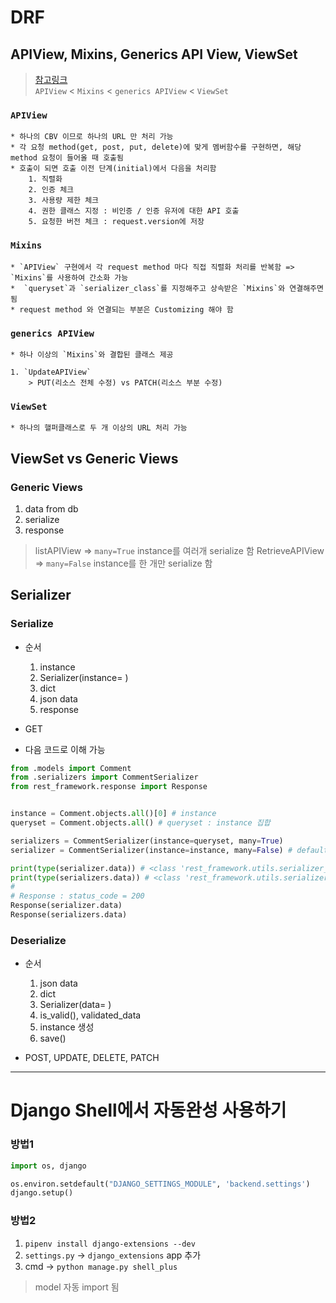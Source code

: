 # DRF
## APIView, Mixins, Generics API View, ViewSet  
> [참고링크](https://velog.io/@duo22088/DRF-APIView-Mixins-generics-APIView-ViewSet-%EC%97%90-%EB%8C%80%ED%95%B4%EC%84%9C)  
>`APIView` < `Mixins` < `generics APIView` < `ViewSet`
### `APIView`
    * 하나의 CBV 이므로 하나의 URL 만 처리 가능
    * 각 요청 method(get, post, put, delete)에 맞게 멤버함수를 구현하면, 해당 method 요청이 들어올 때 호출됨
    * 호출이 되면 호출 이전 단계(initial)에서 다음을 처리함
        1. 직렬화
        2. 인증 체크
        3. 사용량 제한 체크
        4. 권한 클래스 지정 : 비인증 / 인증 유저에 대한 API 호출
        5. 요청한 버전 체크 : request.version에 저장

### `Mixins`
    * `APIView` 구현에서 각 request method 마다 직접 직렬화 처리를 반복함 => `Mixins`를 사용하여 간소화 가능
    *  `queryset`과 `serializer_class`를 지정해주고 상속받은 `Mixins`와 연결해주면 됨
    * request method 와 연결되는 부분은 Customizing 해야 함

### `generics APIView`
    * 하나 이상의 `Mixins`와 결합된 클래스 제공

    1. `UpdateAPIView`
        > PUT(리소스 전체 수정) vs PATCH(리소스 부분 수정)


### `ViewSet`
    * 하나의 핼퍼클래스로 두 개 이상의 URL 처리 가능


## ViewSet vs Generic Views
### Generic Views
1. data from db
2. serialize
3. response
>listAPIView => `many=True` instance를 여러개 serialize 함
>RetrieveAPIView => `many=False` instance를 한 개만 serialize 함

## Serializer
### Serialize
* 순서
    1. instance
    2. Serializer(instance= )
    3. dict
    4. json data
    5. response

* GET

* 다음 코드로 이해 가능
```python
from .models import Comment
from .serializers import CommentSerializer
from rest_framework.response import Response


instance = Comment.objects.all()[0] # instance
queryset = Comment.objects.all() # queryset : instance 집합

serializers = CommentSerializer(instance=queryset, many=True)
serializer = CommentSerializer(instance=instance, many=False) # default

print(type(serializer.data)) # <class 'rest_framework.utils.serializer_helpers.ReturnList'>
print(type(serializers.data)) # <class 'rest_framework.utils.serializer_helpers.ReturnList'>
# 
# Response : status_code = 200
Response(serializer.data)
Response(serializers.data)


```
### Deserialize
* 순서
    1. json data
    2. dict
    3. Serializer(data= )
    4. is_valid(), validated_data
    5. instance 생성
    6. save()

* POST, UPDATE, DELETE, PATCH


***

# Django Shell에서 자동완성 사용하기
### 방법1
```python
import os, django

os.environ.setdefault("DJANGO_SETTINGS_MODULE", 'backend.settings')
django.setup()
```

### 방법2
1. `pipenv install django-extensions --dev`
2. `settings.py` -> `django_extensions` app 추가
3. cmd -> `python manage.py shell_plus` 
>model 자동 import 됨